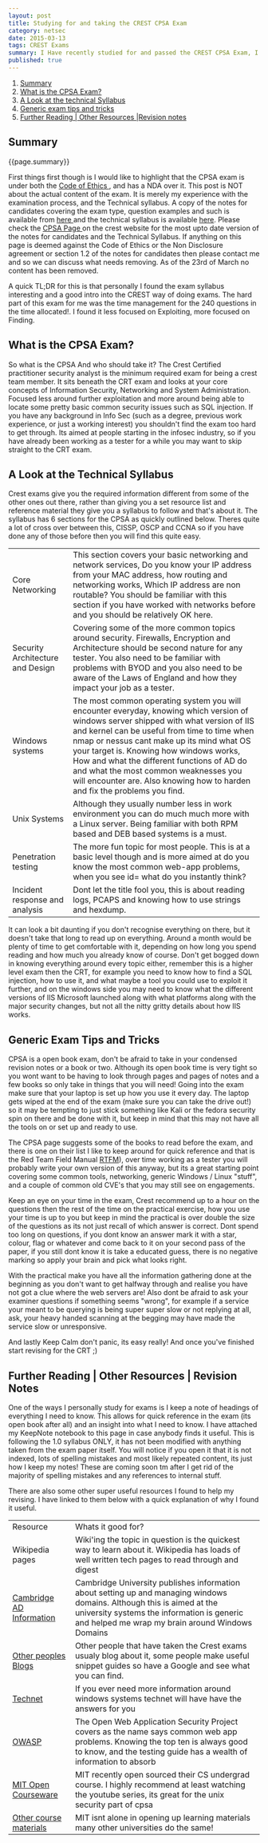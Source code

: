 ```yaml
---
layout: post
title: Studying for and taking the CREST CPSA Exam
category: netsec
date: 2015-03-13
tags: CREST Exams
summary: I Have recently studied for and passed the CREST CPSA Exam, I though I would share some thoughts and my Pre-Exam revision Notes to help other people thinking of taking this new exam from crest as when looked I could not find much about it!
published: true	
---
```


<div id="pagemenu">
<ol>
<li><a href="#Summary">Summary</a></li>
<li><a href="#whatsit"> What is the CPSA Exam? </a> </li>
<li><a href="#tech"> A Look at the technical Syllabus</a> </li>
<li><a href="#tips"> Generic exam tips and tricks </a></li>
<li><a href="#reading"> Further Reading | Other Resources |Revision notes</a> </li>

</ol>
</div>

<div id="pagesummary">
<h2 id="Summary"> <a>Summary </a> </h2>
<p>
{{page.summary}}
</p>
<p>
First things first though is I would like to highlight that the CPSA exam is under both the <a href="http://www.crest-approved.org/wp-content/uploads/1401-Code-of-Conduct-Individual-v4.0.pdf"> Code of Ethics </a>, and has a NDA over it. This post is NOT about the actual content of the exam. It is merely my experience with the examination process, and the Technical syllabus. A copy of the notes for candidates covering the exam type, question examples and such is available from <a href="http://www.crest-approved.org/wp-content/uploads/crest-notes-for-candidates-CPSA.pdf"> here </a> and the technical syllabus is available <a href="http://www.crest-approved.org/wp-content/uploads/Technical_Syllabus-CREST_Practitioner-v1-1.pdf"> here</a>. Please check the <a href="http://www.crest-approved.org/professional-examinations/practitioner-security-analyst/index.html"> CPSA Page </a> on the crest website for the most upto date version of the notes for candidates and the Technical Syllabus. If anything on this page is deemed against the Code of Ethics or the Non Disclosure agreement or section 1.2 of the notes for candidates then please contact me and so we can discuss what needs removing. As of the 23rd of March no content has been removed.
</p>

<p>
A quick TL;DR for this is that personally I found the exam syllabus interesting and a good intro into the CREST way of doing exams. The hard part of this exam for me was the time management for the 240 questions in the time allocated!. I found it less focused on Exploiting, more focused on Finding.
</p>
</div>

<div id="maincontent">
<h2 id="whatsit"> <a> What is the CPSA Exam?  </a> </h2>
<p>
So what is the CPSA And who should take it? The Crest Certified practitioner security analyst is the minimum required exam for being a crest team member. It sits beneath the CRT exam and looks at your core concepts of Information Security, Networking and System Administration. Focused less around further exploitation and more around being able to locate some pretty basic common security issues such as SQL injection. If you have any background in Info Sec (such as a degree, previous work experience, or just a working interest) you shouldn't find the exam too hard to get through. Its aimed at people starting in the infosec industry, so if you have already been working as a tester for a while you may want to skip straight to the CRT exam. 
</p>


<h2 id="tech"> <a> A Look at the Technical Syllabus  </a> </h2>
<p>
Crest exams give you the required information different from some of the other ones out there, rather than giving you a set resource list and reference material they give you a syllabus to follow and that's about it. The syllabus has 6 sections for the CPSA as quickly outlined below. Theres quite a lot of cross over between this, CISSP, OSCP and CCNA so if you have done any of those before then you will find this quite easy.
</p>

<table>
<tr>
<td>
Core Networking
</td>

<td>
This section covers your basic networking and network services, Do you know your IP address from your MAC address, how routing and networking works, Which IP address are non routable? You should be familiar with this section if you have worked with networks before and you should be relatively OK here.
</td>
</tr>

<tr>
<td>
Security Architecture and Design
</td>

<td>
Covering some of the more common topics around security. Firewalls, Encryption and Architecture should be second nature for any tester. You also need to be familiar with problems with BYOD and you also need to be aware of the Laws of England and how they impact your job as a tester. 
</td>
</tr>

<tr>
<td>
Windows systems
</td>

<td>
The most common operating system you will encounter everyday, knowing which version of windows server shipped with what version of IIS and kernel can be useful from time to time when nmap or nessus cant make up its mind what OS your target is. Knowing how windows works, How and what the different functions of AD do and what the most common weaknesses you will encounter are. Also knowing how to harden and fix the problems you find.
</td>
</tr>

<tr>
<td>
Unix Systems
</td>

<td>
Although they usually number less in work environment you can do much much more with a Linux server. Being familiar with both RPM based and DEB based systems is a must.
</td>
</tr>

<tr>
<td>
Penetration testing
</td>

<td>
The more fun topic for most people. This is at a basic level though and is more aimed at do you know the most common web-app problems, when you see id= what do you instantly think? 
</td>
</tr>

<tr>
<td>
Incident response and analysis
</td>

<td>
Dont let the title fool you, this is about reading logs, PCAPS and knowing how to use strings and hexdump. 
</td>
</tr>

</table>

<p>
It can look a bit daunting if you don't recognise everything on there, but it doesn't take that long to read up on everything. Around a month would be plenty of time to get comfortable with it, depending on how long you spend reading and how much you already know of course. Don't get bogged down in knowing everything around every topic either, remember this is a higher level exam then the CRT, for example you need to know how to find a SQL injection, how to use it, and what maybe a tool you could use to exploit it further, and on the windows side you may need to know what the different versions of IIS Microsoft launched along with what platforms along with the major security changes, but not all the nitty gritty details about how IIS works.
</p>

<h2 id="tips"> <a> Generic Exam Tips and Tricks  </a> </h2>
<p>
CPSA is a open book exam, don't be afraid to take in your condensed revision notes or a book or two. Although its open book time is very tight so you wont want to be having to look through pages and pages of notes and a few books so only take in things that you will need! Going into the exam make sure that your laptop is set up how you use it every day. The laptop gets wiped at the end of the exam (make sure you can take the drive out!) so it may be tempting to just stick something like Kali or the fedora security spin on there and be done with it, but keep in mind that this may not have all the tools on or set up and ready to use.</p>

<p> The CPSA page suggests some of the books to read before the exam, and there is one on their list I like to keep around for quick reference and that is the Red Team Field Manual <a href="http://www.amazon.co.uk/Rtfm-Red-Team-Field-Manual/dp/1494295504">RTFM</a>), over time working as a tester you will probably write your own version of this anyway, but its a great starting point covering some common tools, networking, generic Windows / Linux "stuff", and a couple of common old CVE's that you may still see on engagements. </p>

<p>Keep an eye on your time in the exam, Crest recommend up to a hour on the questions then the rest of the time on the practical exercise, how you use your time is up to you but keep in mind the practical is over double the size of the questions as its not just recall of which answer is correct. Dont spend too long on questions, if you dont know an answer mark it with a star, colour, flag or whatever and come back to it on your second pass of the paper, if you still dont know it is take a educated guess, there is no negative marking so apply your brain and pick what looks right. </p>

<p>With the practical make you have all the information gathering done at the beginning as you don't want to get halfway through and realise you have not got a clue where the web servers are! Also dont be afraid to ask your examiner questions if something seems "wrong", for example if a service your meant to be querying is being super super slow or not replying at all, ask, your heavy handed scanning at the begging may have made the service slow or unresponsive. </p>

<p>
And lastly Keep Calm don't panic, its easy really! And once you've finished start revising for the CRT ;) 
</p>

<h2 id="reading"> <a> Further Reading | Other Resources | Revision Notes  </a> </h2>
<p>
One of the ways I personally study for exams is I keep a note of headings of everything I need to know. This allows for quick reference in the exam (its open book after all) and an insight into what I need to know. I have attached my KeepNote notebook to this page in case anybody finds it useful. This is following the 1.0 syllabus ONLY, it has not been modified with anything taken from the exam paper itself. You will notice if you open it that it is not indexed, lots of spelling mistakes and most likely repeated content, its just how I keep my notes! These are coming soon tm after I get rid of the majority of spelling mistakes and any references to internal stuff.
</p>
<p>
There are also some other super useful resources I found to help my revising. I have linked to them below with a quick explanation of why I found it useful. 
<table>
<tr>
<td> Resource </td>
<td> Whats it good for? </td>
<tr>
<td> Wikipedia pages </td>
<td> Wiki'ing the topic in question is the quickest way to learn about it. Wikipedia has loads of well written tech pages to read through and digest </td>
</tr>

<tr>
<td> <a href="http://www.ucs.cam.ac.uk/support/windows-support/winsuptech">Cambridge AD Information</a></td>
<td> Cambridge University publishes information about setting up and managing windows domains. Although this is aimed at the university systems the information is generic and helped me wrap my brain around Windows Domains</td>
</tr>

<tr>
<td>
<a href="http://pwndizzle.blogspot.co.uk/2014/12/crest-crt-exam-preparation.html"> Other peoples Blogs</a>
</td>

<td> Other people that have taken the Crest exams usualy blog about it, some people make useful snippet guides so have a Google and see what you can find.</td>
</tr>

<tr>
<td>
<a href="https://technet.microsoft.com/en-gb/">Technet </a></td>
<td> If you ever need more information around windows systems technet will have have the answers for you</td>
</tr>

<tr>
<td> <a href="https://www.owasp.org/index.php/Category:OWASP_Top_Ten_Project"> OWASP</td>
<td> The Open Web Application Security Project covers as the name says common web app problems. Knowing the top ten is always good to know, and the testing guide has a wealth of information to absorb</td>
</tr>
<tr>
<td> <a href="http://ocw.mit.edu/courses/electrical-engineering-and-computer-science/6-857-network-and-computer-security-spring-2014/">MIT Open Courseware </a></td>
<td> MIT recently open sourced their CS undergrad course. I highly recommend at least watching the youtube series, its great for the unix security part of cpsa </d>
</tr>
<tr>
<td> <a href="http://www.noexcuselist.com/"> Other course materials </a>  </td> 
<td> MIT isnt alone in opening up learning materials many other universities  do the same!</td>
<tr>
</table>
</p>
</div>

